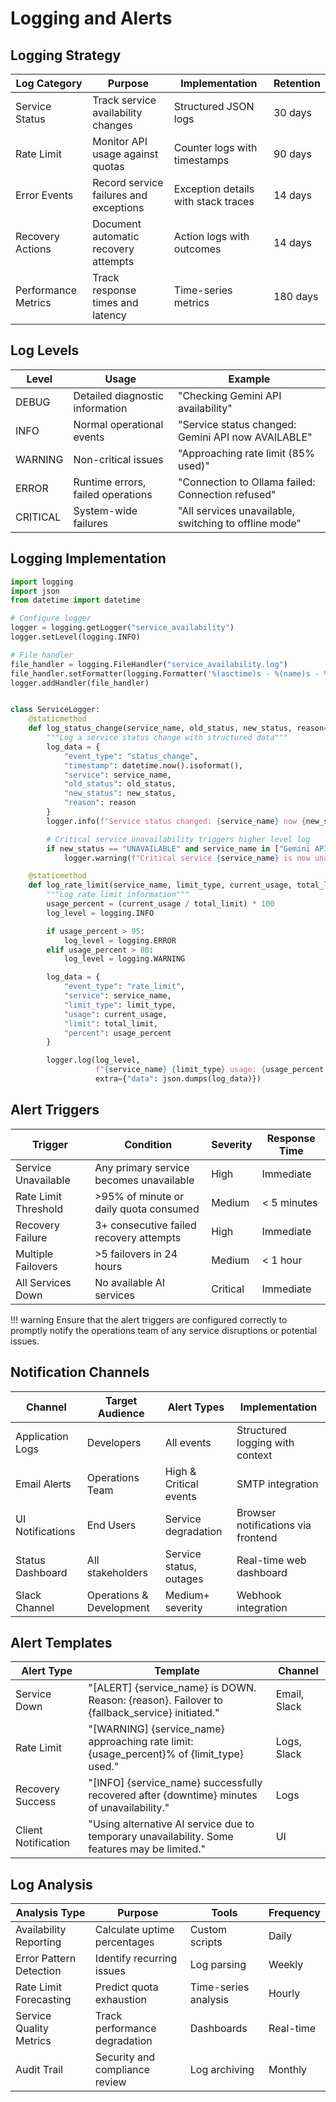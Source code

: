# Logging and Alerts

## Logging Strategy

| Log Category        | Purpose                                | Implementation                      | Retention |
|---------------------|----------------------------------------|-------------------------------------|-----------|
| Service Status      | Track service availability changes     | Structured JSON logs                | 30 days   |
| Rate Limit          | Monitor API usage against quotas       | Counter logs with timestamps        | 90 days   |
| Error Events        | Record service failures and exceptions | Exception details with stack traces | 14 days   |
| Recovery Actions    | Document automatic recovery attempts   | Action logs with outcomes           | 14 days   |
| Performance Metrics | Track response times and latency       | Time-series metrics                 | 180 days  |

## Log Levels

| Level    | Usage                             | Example                                               |
|----------|-----------------------------------|-------------------------------------------------------|
| DEBUG    | Detailed diagnostic information   | "Checking Gemini API availability"                    |
| INFO     | Normal operational events         | "Service status changed: Gemini API now AVAILABLE"    |
| WARNING  | Non-critical issues               | "Approaching rate limit (85% used)"                   |
| ERROR    | Runtime errors, failed operations | "Connection to Ollama failed: Connection refused"     |
| CRITICAL | System-wide failures              | "All services unavailable, switching to offline mode" |

## Logging Implementation

```python
import logging
import json
from datetime import datetime

# Configure logger
logger = logging.getLogger("service_availability")
logger.setLevel(logging.INFO)

# File handler
file_handler = logging.FileHandler("service_availability.log")
file_handler.setFormatter(logging.Formatter('%(asctime)s - %(name)s - %(levelname)s - %(message)s'))
logger.addHandler(file_handler)


class ServiceLogger:
    @staticmethod
    def log_status_change(service_name, old_status, new_status, reason=None):
        """Log a service status change with structured data"""
        log_data = {
            "event_type": "status_change",
            "timestamp": datetime.now().isoformat(),
            "service": service_name,
            "old_status": old_status,
            "new_status": new_status,
            "reason": reason
        }
        logger.info(f"Service status changed: {service_name} now {new_status}", extra={"data": json.dumps(log_data)})

        # Critical service unavailability triggers higher level log
        if new_status == "UNAVAILABLE" and service_name in ["Gemini API", "Ollama"]:
            logger.warning(f"Critical service {service_name} is now unavailable. Reason: {reason}")

    @staticmethod
    def log_rate_limit(service_name, limit_type, current_usage, total_limit):
        """Log rate limit information"""
        usage_percent = (current_usage / total_limit) * 100
        log_level = logging.INFO

        if usage_percent > 95:
            log_level = logging.ERROR
        elif usage_percent > 80:
            log_level = logging.WARNING

        log_data = {
            "event_type": "rate_limit",
            "service": service_name,
            "limit_type": limit_type,
            "usage": current_usage,
            "limit": total_limit,
            "percent": usage_percent
        }

        logger.log(log_level,
                   f"{service_name} {limit_type} usage: {usage_percent:.1f}% ({current_usage}/{total_limit})",
                   extra={"data": json.dumps(log_data)})
```

## Alert Triggers

| Trigger              | Condition                               | Severity | Response Time |
|----------------------|-----------------------------------------|----------|---------------|
| Service Unavailable  | Any primary service becomes unavailable | High     | Immediate     |
| Rate Limit Threshold | >95% of minute or daily quota consumed  | Medium   | < 5 minutes   |
| Recovery Failure     | 3+ consecutive failed recovery attempts | High     | Immediate     |
| Multiple Failovers   | >5 failovers in 24 hours                | Medium   | < 1 hour      |
| All Services Down    | No available AI services                | Critical | Immediate     |

!!! warning
    Ensure that the alert triggers are configured correctly to promptly notify the operations team of any service disruptions or potential issues.

## Notification Channels

| Channel          | Target Audience          | Alert Types             | Implementation                     |
|------------------|--------------------------|-------------------------|------------------------------------|
| Application Logs | Developers               | All events              | Structured logging with context    |
| Email Alerts     | Operations Team          | High & Critical events  | SMTP integration                   |
| UI Notifications | End Users                | Service degradation     | Browser notifications via frontend |
| Status Dashboard | All stakeholders         | Service status, outages | Real-time web dashboard            |
| Slack Channel    | Operations & Development | Medium+ severity        | Webhook integration                |

## Alert Templates

| Alert Type          | Template                                                                                      | Channel      |
|---------------------|-----------------------------------------------------------------------------------------------|--------------|
| Service Down        | "[ALERT] {service_name} is DOWN. Reason: {reason}. Failover to {fallback_service} initiated." | Email, Slack |
| Rate Limit          | "[WARNING] {service_name} approaching rate limit: {usage_percent}% of {limit_type} used."     | Logs, Slack  |
| Recovery Success    | "[INFO] {service_name} successfully recovered after {downtime} minutes of unavailability."    | Logs         |
| Client Notification | "Using alternative AI service due to temporary unavailability. Some features may be limited." | UI           |

## Log Analysis

| Analysis Type           | Purpose                        | Tools                | Frequency |
|-------------------------|--------------------------------|----------------------|-----------|
| Availability Reporting  | Calculate uptime percentages   | Custom scripts       | Daily     |
| Error Pattern Detection | Identify recurring issues      | Log parsing          | Weekly    |
| Rate Limit Forecasting  | Predict quota exhaustion       | Time-series analysis | Hourly    |
| Service Quality Metrics | Track performance degradation  | Dashboards           | Real-time |
| Audit Trail             | Security and compliance review | Log archiving        | Monthly   |